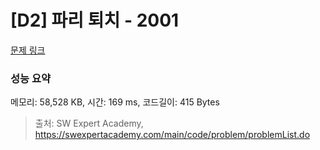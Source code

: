 # [D2] 파리 퇴치 - 2001 

[문제 링크](https://swexpertacademy.com/main/code/problem/problemDetail.do?contestProbId=AV5PzOCKAigDFAUq) 

### 성능 요약

메모리: 58,528 KB, 시간: 169 ms, 코드길이: 415 Bytes



> 출처: SW Expert Academy, https://swexpertacademy.com/main/code/problem/problemList.do